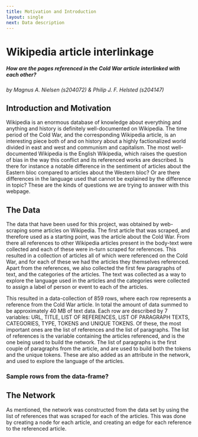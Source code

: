 ```yaml
---
title: Motivation and Introduction
layout: single 
next: Data description
---
```


# Wikipedia article interlinkage
##### How are the pages referenced in the Cold War article interlinked with each other?
*by Magnus A. Nielsen (s204072) & Philip J. F. Helsted (s204147)*

## Introduction and Motivation
Wikipedia is an enormous database of knowledge about everything and anything and history is definitely 
well-documented on Wikipedia. The time period of the Cold War, and the corresponding Wikipedia article, is an 
interesting piece both of and on history about a highly factionalized 
world divided in east and west and communism and capitalism. 
The most well-documented Wikipedia is the English Wikipedia, which raises the question of bias
in the way this conflict and its referenced works are described. Is there for instance a notable difference in the 
sentiment of articles about the Eastern bloc compared to articles about the Western bloc? Or are there differences in
the language used that cannot be explained by the difference in topic? These are the kinds of questions we are trying
to answer with this webpage.

## The Data
The data that have been used for this project, was obtained by web-scraping some articles on Wikipedia. The first 
article that was scraped, and therefore used as a starting point, was the article about the Cold War. 
From there all references to other Wikipedia articles present in the body-text were collected and each of these were
in-turn scraped for references. This resulted in a collection of articles all of which were referenced on the Cold War, 
and for each of these we had the articles they themselves referenced. Apart from the references, we also collected the 
first few paragraphs of text, and the categories of the articles. The text was collected as a way to explore the 
language used in the articles and the categories were collected to assign a label of person or event to each of the 
articles.

This resulted in a data-collection of 859 rows, where each row represents a reference from the Cold War article. In
total the amount of data summed to be approximately 40 MB of text data. Each row are described by 7 variables: 
URL, TITLE, LIST OF REFERENCES, LIST OF PARAGRAPH TEXTS, CATEGORIES, TYPE, TOKENS and UNIQUE TOKENS. Of these, the most
important ones are the list of references and the list of paragraphs. The list of references is the variable containing
the articles referenced, and is the one being used to build the network. The list of paragraphs is the first couple of
paragraphs from the article, and are used to build both the tokens and the unique tokens. These are also added as an 
attribute in the network, and used to explore the language of the articles.


### Sample rows from the data-frame? 


## The Network
As mentioned, the network was constructed from the data set by using the list of references that was scraped for each 
of the articles. This was done by creating a node for each article, and creating an edge for each reference to the 
referenced article. 

